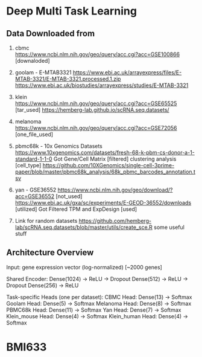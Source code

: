 # Deep Multi Task Learning

## Data Downloaded from

1. cbmc  
<https://www.ncbi.nlm.nih.gov/geo/query/acc.cgi?acc=GSE100866> [downaloded]

2. goolam - E-MTAB3321
<https://www.ebi.ac.uk/arrayexpress/files/E-MTAB-3321/E-MTAB-3321.processed.1.zip>
<https://www.ebi.ac.uk/biostudies/arrayexpress/studies/E-MTAB-3321>

3. klein  
<https://www.ncbi.nlm.nih.gov/geo/query/acc.cgi?acc=GSE65525> [tar_used]
<https://hemberg-lab.github.io/scRNA.seq.datasets/>

4. melanoma  
<https://www.ncbi.nlm.nih.gov/geo/query/acc.cgi?acc=GSE72056> [one_file_used]

5. pbmc68k - 10x Genomics Datasets
<https://www.10xgenomics.com/datasets/fresh-68-k-pbm-cs-donor-a-1-standard-1-1-0>
Got Gene/Cell Matrix [filtered]
clustering analysis [cell_type]
<https://github.com/10XGenomics/single-cell-3prime-paper/blob/master/pbmc68k_analysis/68k_pbmc_barcodes_annotation.tsv>

6. yan - GSE36552
<https://www.ncbi.nlm.nih.gov/geo/download/?acc=GSE36552> [not_used]
<https://www.ebi.ac.uk/gxa/sc/experiments/E-GEOD-36552/downloads> [utilized] Got Filtered TPM and ExpDesign [used]

7. Link for random datasets
<https://github.com/hemberg-lab/scRNA.seq.datasets/blob/master/utils/create_sce.R>
some useful stuff

## Architecture Overview

Input: gene expression vector (log-normalized) [~2000 genes]

Shared Encoder:
  Dense(1024) → ReLU → Dropout
  Dense(512)  → ReLU → Dropout
  Dense(256)  → ReLU

Task-specific Heads (one per dataset):
  CBMC Head:       Dense(13)  → Softmax
  Goolam Head:     Dense(5)   → Softmax
  Melanoma Head:   Dense(8)   → Softmax
  PBMC68k Head:    Dense(11)  → Softmax
  Yan Head:        Dense(7)   → Softmax
  Klein_mouse Head: Dense(4)  → Softmax
  Klein_human Head: Dense(4)  → Softmax
# BMI633
